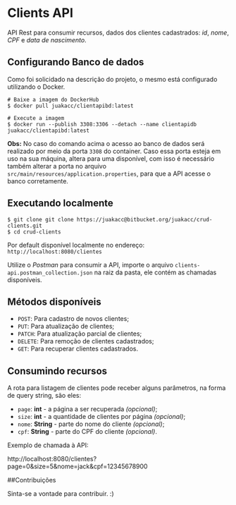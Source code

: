 # Clients API

API Rest para consumir recursos, dados dos clientes cadastrados: _id_, _nome_, _CPF_ e _data de nascimento_.

## Configurando Banco de dados

Como foi solicidado na descrição do projeto, o mesmo está configurado utilizando o Docker.

```shell
# Baixe a imagem do DockerHub
$ docker pull juakacc/clientapibd:latest
```

```shell
# Execute a imagem
$ docker run --publish 3308:3306 --detach --name clientapidb juakacc/clientapibd:latest
```

**Obs:** No caso do comando acima o acesso ao banco de dados será realizado por meio da porta `3308` do container.
Caso essa porta esteja em uso na sua máquina, altera para uma disponível, com isso é necessário também alterar a porta no arquivo `src/main/resources/application.properties`, para que a API acesse o banco corretamente.

## Executando localmente

```shell
$ git clone git clone https://juakacc@bitbucket.org/juakacc/crud-clients.git
$ cd crud-clients
```

Por default disponível localmente no endereço: `http://localhost:8080/clientes`

Utilize o _Postman_ para consumir a API, importe o arquivo `clients-api.postman_collection.json` na raiz da pasta, ele contém as chamadas disponíveis.

## Métodos disponíveis

- `POST`: Para cadastro de novos clientes;
- `PUT`: Para atualização de clientes;
- `PATCH`: Para atualização parcial de clientes;
- `DELETE`: Para remoção de clientes cadastrados;
- `GET`: Para recuperar clientes cadastrados.

## Consumindo recursos

A rota para listagem de clientes pode receber alguns parâmetros, na forma de query string, são eles:

- `page`: **int** - a página a ser recuperada _(opcional)_;
- `size`: **int** - a quantidade de clientes por página _(opcional)_;
- `nome`: **String** - parte do nome do cliente _(opcional)_;
- `cpf`: **String** - parte do CPF do cliente _(opcional)_.

Exemplo de chamada à API:

http://localhost:8080/clientes?page=0&size=5&nome=jack&cpf=12345678900

##Contribuições

Sinta-se a vontade para contribuir. :)
